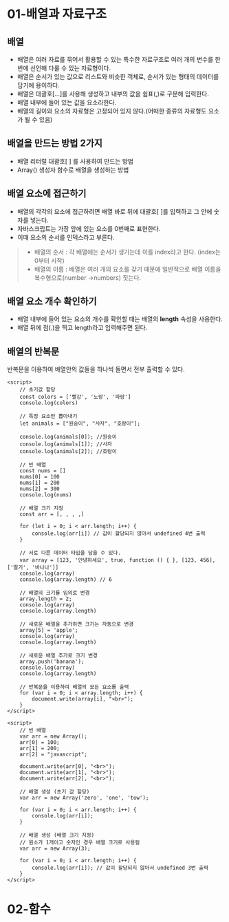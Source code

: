 # 01-배열과 자료구조
## 배열
+ 배열은 여러 자료를 묶어서 활용할 수 있는 특수한 자료구조로 여러 개의 변수를 한 번에 선언해 다룰 수 있는 자료형이다.
+ 배열은 순서가 있는 값으로 리스트와 비슷한 객체로, 순서가 있는 형태의 데이터를 담기에 용이하다.
+ 배열은 대괄호[…]를 사용해 생성하고 내부의 값을 쉼표(,)로 구분해 입력한다. 
+ 배열 내부에 들어 있는 값을 요소라한다. 
+ 배열의 길이와 요소의 자료형은 고정되어 있지 않다.(어떠한 종류의 자료형도 요소가 될 수 있음)

## 배열을 만드는 방법 2가지
+ 배열 리터럴 대괄호[ ] 를 사용하여 만드는 방법
+ Array() 생성자 함수로 배열을 생성하는 방법

## 배열 요소에 접근하기
+ 배열의 각각의 요소에 접근하려면 배열 바로 뒤에 대괄호[ ]를 입력하고 그 안에 숫자를 넣는다. 
+ 자바스크립트는 가장 앞에 있는 요소를 0번째로 표현한다. 
+ 이때 요소의 순서를 인덱스라고 부른다.

> + 배열의 순서 : 각 배열에는 순서가 생기는데 이를 index라고 한다. (index는 0부터 시작)
> + 배열의 이름 : 배열은 여러 개의 요소를 갖기 때문에 일반적으로 배열 이름을 복수형으로(number →numbers) 짓는다.

## 배열 요소 개수 확인하기
+ 배열 내부에 들어 있는 요소의 개수를 확인할 때는 배열의 **length** 속성을 사용한다. 
+ 배열 뒤에 점(.)을 찍고 length라고 입력해주면 된다.

## 배열의 반복문
반복문을 이용하여 배열안의 값들을 하나씩 돌면서 전부 출력할 수 있다.

````
<script>
    // 초기값 할당
    const colors = ['빨강', '노랑', '파랑']
    console.log(colors)

    // 특정 요소만 뽑아내기
    let animals = ["원숭이", "사자", "호랑이"];

    console.log(animals[0]); //원숭이
    console.log(animals[1]); //사자
    console.log(animals[2]); //호랑이

    // 빈 배열
    const nums = []
    nums[0] = 100
    nums[1] = 200
    nums[2] = 300
    console.log(nums)

    // 배열 크기 지정
    const arr = [, , , ,]

    for (let i = 0; i < arr.length; i++) {
        console.log(arr[i]) // 값이 할당되지 않아서 undefined 4번 출력
    }

    // 서로 다른 데이터 타입을 담을 수 있다.    
    var array = [123, '안녕하세요', true, function () { }, [123, 456], ['딸기', '바나나']]
    console.log(array)
    console.log(array.length) // 6

    // 배열의 크기를 임의로 변경
    array.length = 2;
    console.log(array)
    console.log(array.length)

    // 새로운 배열을 추가하면 크기는 자동으로 변경 
    array[5] = 'apple';
    console.log(array)
    console.log(array.length)

    // 새로운 배열 추가로 크기 변경
    array.push('banana');
    console.log(array)
    console.log(array.length)

    // 반복문을 이용하여 배열의 모든 요소를 출력
    for (var i = 0; i < array.length; i++) {
        document.write(array[i], "<br>");
    }
</script>
````

````
<script>
    // 빈 배열
    var arr = new Array();
    arr[0] = 100;
    arr[1] = 200;
    arr[2] = "javascript";

    document.write(arr[0], "<br>");
    document.write(arr[1], "<br>");
    document.write(arr[2], "<br>");

    // 배열 생성 (초기 값 할당)
    var arr = new Array('zero', 'one', 'tow');

    for (var i = 0; i < arr.length; i++) {
        console.log(arr[i]);
    }

    // 배열 생성 (배열 크기 지정)
    // 원소가 1개이고 숫자인 경우 배열 크기로 사용됨
    var arr = new Array(3);

    for (var i = 0; i < arr.length; i++) {
        console.log(arr[i]); // 값이 할당되지 않아서 undefined 3번 출력  
    }
</script>
````

# 02-함수